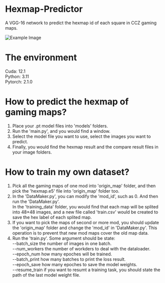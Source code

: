# Hexmap-Predictor
A VGG-16 network to predict the hexmap id of each square in CCZ gaming maps.

![Example Image](https://puluo.top/show/img/r8.bmp)

# The environment
Cuda:    12.1<br />
Python:  3.11<br />
Pytorch: 2.1.0<br />

# How to predict the hexmap of gaming maps?
1. Place your .pt model files into 'models' folders.
2. Run the 'main.py', and you would find a window.
3. Select the model file you want to use, select the images you want to predict.
4. Finally, you would find the hexmap result and the compare result files in your image folders.

# How to train my own dataset?
1. Pick all the gaming maps of one mod into 'origin_map' folder, and then pick the 'hexmap.e5' file into 'origin_map' folder too.
2. In the 'DataMaker.py', you can modify the 'mod_id', such as 0. And then run the 'DataMaker.py'.<br />
   In the 'training_data' folder, you would find that each map will be splited into 48×48 images, and a new file called 'train.csv' would be created to save the hex label of each splited map.
3. If you want to pick the maps of second or more mod, you should update the 'origin_map' folder and change the 'mod_id' in 'DataMaker.py'. This operation is to prevent that new mod maps cover the old map data.
4. Run the 'train.py'. Some argument should be state:<br />
    --batch_size       the number of images in one batch.<br />
    --num_workers      the number of workders to deal with the dataloader.<br />
    --epoch_num        how many epoches will be trained.<br />
    --batch_print      how many batches to print the loss result.<br />
    --epoch_save       how many epoches to save the model weights.<br />
    --resume_train     if you want to resumt a training task, you should state the path of the last model weight file.<br />

   
